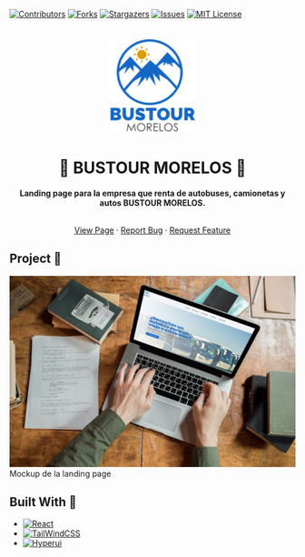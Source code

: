 [![Contributors][contributors-shield]][contributors-url]
[![Forks][forks-shield]][forks-url]
[![Stargazers][stars-shield]][stars-url]
[![Issues][issues-shield]][issues-url]
[![MIT License][license-shield]][license-url]

<div align="center">
  <br>
  <img alt="Open Sauced" src="./src/assets/img/logo.svg" width="150px" style="margin:5px">
  <h1> 🚌 <strong>BUSTOUR MORELOS</strong> 🚌 </h1>
  <strong>Landing page para la empresa que renta de autobuses, camionetas y autos BUSTOUR MORELOS.
</strong>
</div>
<br>
 <p align="center">
    <a href="https://thepandadevs.github.io/bustour/">View Page</a>
    ·
    <a href="https://github.com/ThePandaDevs/bustour/issues">Report Bug</a>
    ·
    <a href="https://github.com/ThePandaDevs/bustour/issues">Request Feature</a>
</p>

## Project 📌
[![photo-mockup][photo-mockup]](https://thepandadevs.github.io/bustour/)
Mockup de la landing page

## Built With 🚧

*  [![React][react.js]][react-url]
*  [![TailWindCSS][tailwind.js]][tailwind-url]
*  [![Hyperui][hyperui.js]][hyperui-url]

[contributors-shield]: https://img.shields.io/github/contributors/HectorSaldes/dor.svg?style=for-the-badge&color=1467C5
[contributors-url]: https://github.com/ThePandaDevs/bustour/graphs/contributors
[forks-shield]: https://img.shields.io/github/forks/HectorSaldes/dor.svg?style=for-the-badge&color=DD9C00
[forks-url]: https://github.com/ThePandaDevs/bustour/network/members
[stars-shield]: https://img.shields.io/github/stars/HectorSaldes/dor.svg?style=for-the-badge&color=25d366
[stars-url]: https://github.com/ThePandaDevs/bustour/stargazers
[issues-shield]: https://img.shields.io/github/issues/HectorSaldes/dor.svg?style=for-the-badge&color=1467C5
[issues-url]: https://github.com/ThePandaDevs/bustour/issues
[license-shield]: https://img.shields.io/github/license/HectorSaldes/dor.svg?style=for-the-badge&color=DD9C00
[license-url]: https://github.com/ThePandaDevs/bustour/blob/master/LICENSE.txt
[photo-mockup]: ./src/assets/img/Cover.jpg

[react.js]: https://img.shields.io/badge/React.js-20232A?style=for-the-badge&logo=react&logoColor=61DAFB
[react-url]: https://reactjs.org/

[hyperui.js]: https://img.shields.io/badge/Hyperui-black?style=for-the-badge
[hyperui-url]: https://www.hyperui.dev/

[tailwind.js]: https://img.shields.io/badge/TailwindCSS-20232A?style=for-the-badge&logo=tailwindcss&logoColor=61DAFB
[tailwind-url]: https://tailwindcss.com/
